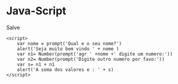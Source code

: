 <!DOCTYPE html>
<html lang="pt-br">
<head>
    <meta charset="UTF-8">
    <meta name="viewport" content="width=device-width, initial-scale=1.0">
    <title>Java-Script</title>
</head>
<body>
    <h1>Java-Script</h1>
    <p>Salve</p>

    <script>
        var nome = prompt('Qual e o seu nome?')
        alert('Seja muito bem vindo ' + nome )
        var n1= Number(prompt('agr ' +nome +' digite um numero:'))
        var n2= Number(prompt('Digite outro numero por favo:'))
        var s= n1 + n1
        alert('A soma dos valores e : ' + s)
    </script>
</body>
</html>
